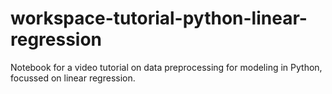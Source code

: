 # workspace-tutorial-python-linear-regression
Notebook for a video tutorial on data preprocessing for modeling in Python, focussed on linear regression.
